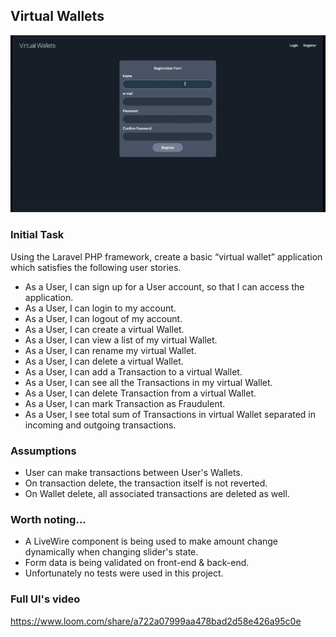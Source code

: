 
## Virtual Wallets

![](VirtualWallets.gif)

### Initial Task

Using the Laravel PHP framework, create a basic “virtual wallet” application which satisfies the following user stories.

- As a User, I can sign up for a User account, so that I can access the application.
- As a User, I can login to my account.
- As a User, I can logout of my account.
- As a User, I can create a virtual Wallet.
- As a User, I can view a list of my virtual Wallet.
- As a User, I can rename my virtual Wallet.
- As a User, I can delete a virtual Wallet.
- As a User, I can add a Transaction to a virtual Wallet.
- As a User, I can see all the Transactions in my virtual Wallet.
- As a User, I can delete Transaction from a virtual Wallet.
- As a User, I can mark Transaction as Fraudulent.
- As a User, I see total sum of Transactions in virtual Wallet separated in incoming and outgoing transactions.

### Assumptions

- User can make transactions between User's Wallets.
- On transaction delete, the transaction itself is not reverted.
- On Wallet delete, all associated transactions are deleted as well.

### Worth noting...

- A LiveWire component is being used to make amount change dynamically when changing slider's state.
- Form data is being validated on front-end & back-end.
- Unfortunately no tests were used in this project.

### Full UI's video

https://www.loom.com/share/a722a07999aa478bad2d58e426a95c0e

